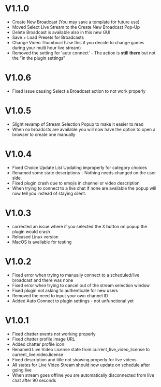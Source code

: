 # V1.1.0
- Create New Broadcast (You may save a template for future use)
- Moved Select Live Stream to the Create New Broadcast Pop-Up
- Delete Broadcast is available also in this new GUI
- Save + Load Presets for Broadcasts
- Change Video Thumbnail (Use this if you decide to change games during your multi hour live stream)
- Removed the setting for 'auto connect' - The action is **still there** but not the "in the plugin settings"


# V1.0.6
- Fixed issue causing Select a Broadcast action to not work properly

# V1.0.5
- Slight revamp of Stream Selection Popup to make it easier to read
- When no broadcsts are available you will now have the option to open a browser to create one manually

# V1.0.4
- Fixed Choice Update List Updating improperly for category choices
- Renamed some state descriptions - Nothing needs changed on the user side.
- Fixed plugin crash due to emojis in channel or video description
- When trying to connect to a live chat if none are available the popup will now tell you instead of staying silent. 


# V1.0.3
- corrected an issue where if you selected the X button on popup the plugin would crash
- Released Linux version
- MacOS is available for testing


# V1.0.2
- Fixed error when trying to manually connect to a scheduled/live broadcast and there was none
- Fixed error when trying to cancel out of the stream selection window
- Fixed plugin not asking to authenticate for new users
- Removed the need to input your own channel ID
- Added Auto Connect to plugin settings - not unfunctional yet


# V1.0.1
- Fixed chatter events not working properly
- Fixed chatter profile image URL
- Added chatter profile icon
- Renamed Live Video License state from current_live_video_license to current_live.video.license
- Fixed description and title not showing properly for live videos
- All states for Live Video Stream should now update on schedule after going live 
- When stream goes offline you are automatically disconnected from live chat after 90 seconds
